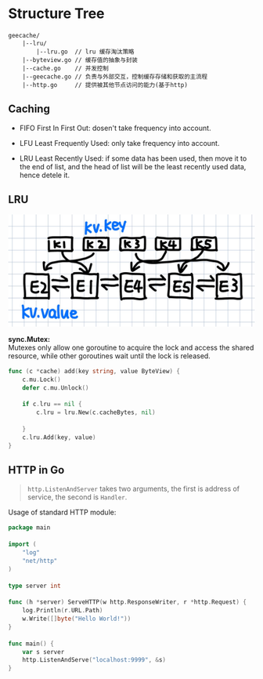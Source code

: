 # Structure Tree
```
geecache/  
    |--lru/
        |--lru.go  // lru 缓存淘汰策略
    |--byteview.go // 缓存值的抽象与封装
    |--cache.go    // 并发控制
    |--geecache.go // 负责与外部交互，控制缓存存储和获取的主流程
	|--http.go     // 提供被其他节点访问的能力(基于http)
```
## Caching

- FIFO
First In First Out: dosen't take frequency into account.

- LFU
Least Frequently Used: only take frequency into account.
- LRU
Least Recently Used: if some data has been used, then move it to the end of list, and the head of list will be the least recently used data, hence detele it.

## LRU
![LRU](/public/lru.jpg)

**sync.Mutex:**  
Mutexes only allow one goroutine to acquire the lock and access the shared resource, while other goroutines wait until the lock is released.
```go
func (c *cache) add(key string, value ByteView) {
	c.mu.Lock()
	defer c.mu.Unlock()
    
	if c.lru == nil {
		c.lru = lru.New(c.cacheBytes, nil)

	}
	c.lru.Add(key, value)
}
```

## HTTP in Go
> `http.ListenAndServer` takes two arguments, the first is address of service, the second is `Handler`.

Usage of standard HTTP module:
```go
package main

import (
	"log"
	"net/http"
)

type server int

func (h *server) ServeHTTP(w http.ResponseWriter, r *http.Request) {
	log.Println(r.URL.Path)
	w.Write([]byte("Hello World!"))
}

func main() {
	var s server
	http.ListenAndServe("localhost:9999", &s)
}
```


